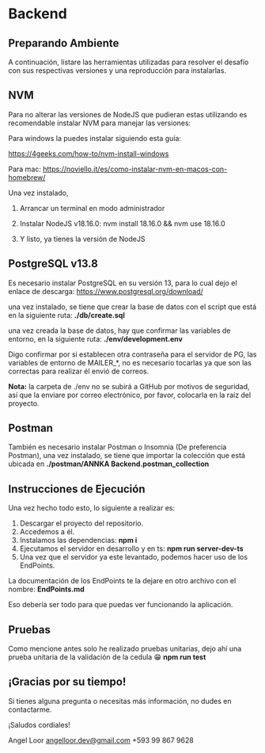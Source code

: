 # Backend

## Preparando Ambiente

A continuación, listare las herramientas utilizadas para resolver el desafío con sus respectivas versiones y una reproducción para instalarlas.

## NVM

Para no alterar las versiones de NodeJS que pudieran estas utilizando es recomendable instalar NVM para manejar las versiones:

Para windows la puedes instalar siguiendo esta guía:

https://4geeks.com/how-to/nvm-install-windows

Para mac:
https://noviello.it/es/como-instalar-nvm-en-macos-con-homebrew/

Una vez instalado,

1. Arrancar un terminal en modo administrador

2. Instalar NodeJS v18.16.0: nvm install 18.16.0 && nvm use 18.16.0

3. Y listo, ya tienes la versión de NodeJS

## PostgreSQL v13.8

Es necesario instalar PostgreSQL en su versión 13, para lo cual dejo el enlace de descarga: https://www.postgresql.org/download/

una vez instalado, se tiene que crear la base de datos con el script que está en la siguiente ruta: **./db/create.sql**

una vez creada la base de datos, hay que confirmar las variables de entorno, en la siguiente ruta: **./env/development.env**

Digo confirmar por si establecen otra contraseña para el servidor de PG, las variables de entorno de MAILER\_\*, no es necesario tocarlas ya que son las correctas para realizar él envió de correos.

**Nota:** la carpeta de ./env no se subirá a GitHub por motivos de seguridad, así que la enviare por correo electrónico, por favor, colocarla en la raíz del proyecto.

## Postman

También es necesario instalar Postman o Insomnia (De preferencia Postman), una vez instalado, se tiene que importar la colección que está ubicada en **./postman/ANNKA Backend.postman_collection**

## Instrucciones de Ejecución

Una vez hecho todo esto, lo siguiente a realizar es:

1. Descargar el proyecto del repositorio.
2. Accedemos a él.
3. Instalamos las dependencias: **npm i**
4. Ejecutamos el servidor en desarrollo y en ts: **npm run server-dev-ts**
5. Una vez que el servidor ya este levantado, podemos hacer uso de los EndPoints.

La documentación de los EndPoints te la dejare en otro archivo con el nombre: **EndPoints.md**

Eso debería ser todo para que puedas ver funcionando la aplicación.

## Pruebas

Como mencione antes solo he realizado pruebas unitarias, dejo ahí una prueba unitaria de la validación de la cedula 😁
**npm run test**

## ¡Gracias por su tiempo!

Si tienes alguna pregunta o necesitas más información, no dudes en contactarme.

¡Saludos cordiales!

Angel Loor
angelloor.dev@gmail.com
+593 99 867 9628
